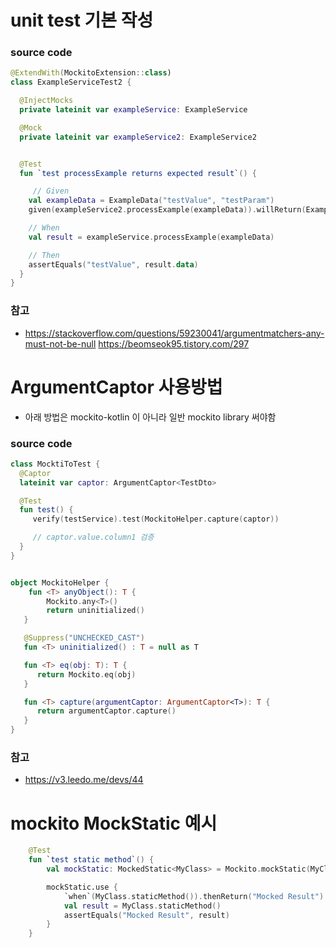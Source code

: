 # unit test 기본 작성
### source code

```kotlin
@ExtendWith(MockitoExtension::class)
class ExampleServiceTest2 {

  @InjectMocks
  private lateinit var exampleService: ExampleService

  @Mock
  private lateinit var exampleService2: ExampleService2


  @Test
  fun `test processExample returns expected result`() {

     // Given
    val exampleData = ExampleData("testValue", "testParam")
    given(exampleService2.processExample(exampleData)).willReturn(ExampleResult("testValue"))

    // When
    val result = exampleService.processExample(exampleData)

    // Then
    assertEquals("testValue", result.data)
  }
}
```



### 참고

- https://stackoverflow.com/questions/59230041/argumentmatchers-any-must-not-be-null
  https://beomseok95.tistory.com/297





# ArgumentCaptor 사용방법

- 아래 방법은 mockito-kotlin 이 아니라 일반 mockito library 써야함



### source code

```kotlin
class MocktiToTest {
  @Captor
  lateinit var captor: ArgumentCaptor<TestDto>

  @Test
  fun test() {
     verify(testService).test(MockitoHelper.capture(captor))

     // captor.value.column1 검증
  }  
}


object MockitoHelper {
    fun <T> anyObject(): T {
        Mockito.any<T>()
        return uninitialized()
   }  

   @Suppress("UNCHECKED_CAST")
   fun <T> uninitialized() : T = null as T

   fun <T> eq(obj: T): T {
      return Mockito.eq(obj)
   }

   fun <T> capture(argumentCaptor: ArgumentCaptor<T>): T {
      return argumentCaptor.capture()
   }
}

```



### 참고

- https://v3.leedo.me/devs/44





# mockito MockStatic 예시

```kotlin
    @Test
    fun `test static method`() {
        val mockStatic: MockedStatic<MyClass> = Mockito.mockStatic(MyClass::class.java)

        mockStatic.use {
            `when`(MyClass.staticMethod()).thenReturn("Mocked Result")
            val result = MyClass.staticMethod()
            assertEquals("Mocked Result", result)
        }
    }
```

